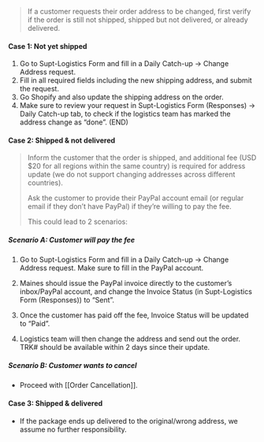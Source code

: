 > If a customer requests their order address to be changed, first verify if the order is still not shipped, shipped but not delivered, or already delivered.

#### Case 1: Not yet shipped
1. Go to Supt-Logistics Form and fill in a Daily Catch-up -> Change Address request.
2. Fill in all required fields including the new shipping address, and submit the request.
3. Go Shopify and also update the shipping address on the order.
4. Make sure to review your request in Supt-Logistics Form (Responses) -> Daily Catch-up tab, to check if the logistics team has marked the address change as “done”. (END)


#### Case 2: Shipped & not delivered
> Inform the customer that the order is shipped, and additional fee (USD $20 for all regions within the same country) is required for address update (we do not support changing addresses across different countries). 
> 
> Ask the customer to provide their PayPal account email (or regular email if they don’t have PayPal) if they’re willing to pay the fee. 
> 
> This could lead to 2 scenarios:

##### Scenario A: Customer will pay the fee
1. Go to Supt-Logistics Form and fill in a Daily Catch-up -> Change Address request. Make sure to fill in the PayPal account. 

2. Maines should issue the PayPal invoice directly to the customer’s inbox/PayPal account, and change the Invoice Status (in Supt-Logistics Form (Responses)) to “Sent”.
3. Once the customer has paid off the fee, Invoice Status will be updated to “Paid”. 
4. Logistics team will then change the address and send out the order. TRK# should be available within 2 days since their update. 

##### Scenario B: Customer wants to cancel 
- Proceed with [[Order Cancellation]].


#### Case 3: Shipped & delivered
- If the package ends up delivered to the original/wrong address, we assume no further responsibility. 


